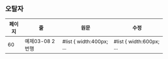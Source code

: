 ## 오탈자
페이지 | 줄 | 원문 | 수정
--- | --- | --- | ---
60 | 예제03-08 2번행| #list { width:400px; ... | #list { width:600px; ...
